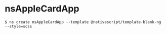 # nsAppleCardApp


```
$ ns create nsAppleCardApp --template @nativescript/template-blank-ng --style=scss
```
